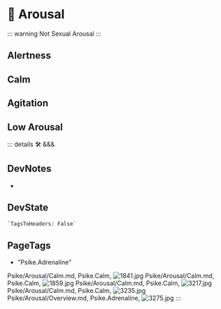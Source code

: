 
# 💜 <neuro>Arousal</neuro>

::: warning Not Sexual Arousal
:::

## Alertness

## Calm

## Agitation

## Low Arousal

::: details 🛠 <dev>&&&</dev>

## DevNotes

-

## DevState

```py
`TagsToHeaders: False`
```

<h2>PageTags</h2>

- "Psike.Adrenaline"

Psike/Arousal/Calm.md, <dev>Psike.Calm</dev>, ![1841.jpg](/PaperPhoto/1841.jpg)
Psike/Arousal/Calm.md, <dev>Psike.Calm</dev>, ![1859.jpg](/PaperPhoto/1859.jpg)
Psike/Arousal/Calm.md, <dev>Psike.Calm</dev>, ![3217.jpg](/PaperPhoto/3217.jpg)
Psike/Arousal/Calm.md, <dev>Psike.Calm</dev>, ![3235.jpg](/PaperPhoto/3235.jpg)
Psike/Arousal/Overview.md, <dev>Psike.Adrenaline</dev>, ![3275.jpg](/PaperPhoto/3275.jpg)
:::
